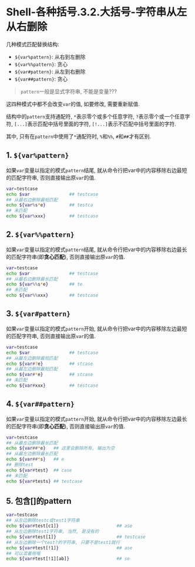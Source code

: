# Shell-各种括号.3.2.大括号-字符串从左从右删除

几种模式匹配替换结构:

- `${var%pattern}`: 从右到左删除
- `${var%%pattern}`: 贪心
- `${var#pattern}`: 从左到右删除
- `${var##pattern}`: 贪心

> `pattern`一般是显式字符串, 不能是变量???

这四种模式中都不会改变`var`的值, 如要修改, 需要重新赋值. 

结构中的`pattern`支持通配符, `*`表示零个或多个任意字符, `?`表示零个或一个任意字符, `[...]`表示匹配中括号里面的字符, `[!...]`表示不匹配中括号里面的字符.

其中, 只有在`pattern`中使用了`*`通配符时, `%`和`%%`, `#`和`##`才有区别. 

## 1. `${var%pattern}`

如果`var`变量以指定的模式`pattern`结尾, 就从命令行把var中的内容移除右边最短的匹配字符串, 否则直接输出原`var`的值.

```bash
var=testcase
echo $var               ## testcase
## 从最右边删除最短匹配
echo ${var%s*e}         ## testca
## 未匹配
echo ${var%xxx}         ## testcase
```

## 2. `${var%%pattern}`

如果`var`变量以指定的模式`pattern`结尾, 就从命令行把var中的内容移除右边最长的匹配字符串(即**贪心匹配**), 否则直接输出原`var`的值.

```bash
var=testcase
echo $var               ## testcase
## 从最右边删除最长匹配
echo ${var%%s*e}        ## te
## 未匹配
echo ${var%%xxx}        ## testcase
```

## 3. `${var#pattern}`

如果`var`变量以指定的模式`pattern`开始, 就从命令行把var中的内容移除左边最短的匹配字符串, 否则直接输出原`var`的值.

```bash
var=testcase
echo $var               ## testcase
## 从最左边删除最短匹配
echo ${var#?e}          ## stcase
## 从最左边删除最短匹配
echo ${var#*e}          ## stcase
## 未匹配
echo ${var#xxx}         ## testcase
```

## 4. `${var##pattern}`

如果`var`变量以指定的模式`pattern`开始, 就从命令行把var中的内容移除左边最长的匹配字符串(即**贪心匹配**), 否则直接输出原`var`的值.

```bash
var=testcase
## 从最左边删除最长匹配
echo ${var##*e}   ## 这里会删除所有, 输出为空
## 从最左边删除最长匹配
echo ${var##*s}   ## e
## 删除test
echo ${var#test}  ## case
## 未匹配
echo ${var#tests} ## testcase
```

## 5. 包含[]的pattern

```bash
var=testcase
## 从左边删除testc或test1字符串
echo ${var#test[c1]}                      ## ase
## 从左边删除test1字符串, 当然, 是没有的
echo ${var#test[1]}                       ## testcase
## 从左边删除一个test?的字符串, 只要不是test1就行
echo ${var#test[!1]}                      ## ase
## 可以混着用哦
echo ${var#test[!1][ab]}                  ## se
```
